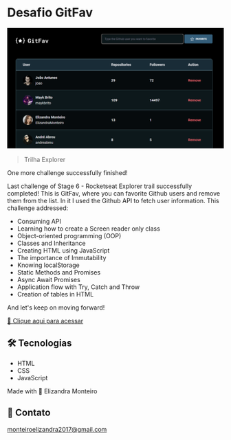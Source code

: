 # Desafio GitFav

![preview](./.github/preview.png)

> Trilha Explorer

One more challenge successfully finished! 

Last challenge of Stage 6 - Rocketseat Explorer trail successfully completed! This is GitFav, where you can favorite Github users and remove them from the list. In it I used the Github API to fetch user information. This challenge addressed:

- Consuming API
- Learning how to create a Screen reader only class
- Object-oriented programming (OOP)
- Classes and Inheritance
- Creating HTML using JavaScript
- The importance of Immutability
- Knowing localStorage
- Static Methods and Promises
- Async Await Promises
- Application flow with Try, Catch and Throw
- Creation of tables in HTML

And let's keep on moving forward!

[🔗 Clique aqui para acessar](https://ElizandraMonteiro.github.io/Desafio-GitFav-Stage-6/)

## 🛠️ Tecnologias

- HTML
- CSS
- JavaScript


Made with 💛 Elizandra Monteiro

## 💛 Contato

monteiroelizandra2017@gmail.com